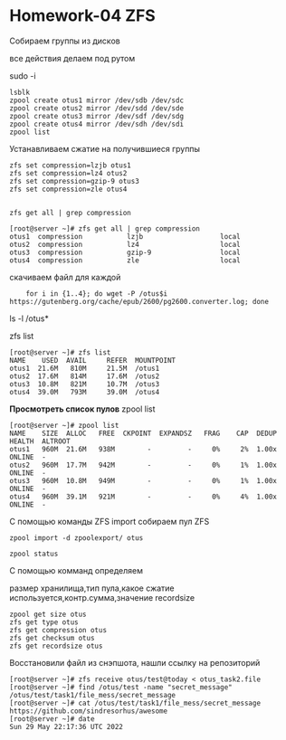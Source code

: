 # Homework-04 ZFS
 Собираем группы из дисков 

все действия делаем под рутом

 sudo -i

    lsblk
    zpool create otus1 mirror /dev/sdb /dev/sdc
    zpool create otus2 mirror /dev/sdd /dev/sde
    zpool create otus3 mirror /dev/sdf /dev/sdg
    zpool create otus4 mirror /dev/sdh /dev/sdi
    zpool list



Устанавливаем сжатие на получившиеся группы

    zfs set compression=lzjb otus1
    zfs set compression=lz4 otus2
    zfs set compression=gzip-9 otus3
    zfs set compression=zle otus4


    zfs get all | grep compression
```
[root@server ~]# zfs get all | grep compression
otus1  compression           lzjb                   local
otus2  compression           lz4                    local
otus3  compression           gzip-9                 local
otus4  compression           zle                    local
```
скачиваем файл для каждой
```
    for i in {1..4}; do wget -P /otus$i https://gutenberg.org/cache/epub/2600/pg2600.converter.log; done
```

 ls -l /otus*

 zfs list

```
[root@server ~]# zfs list
NAME    USED  AVAIL     REFER  MOUNTPOINT
otus1  21.6M   810M     21.5M  /otus1
otus2  17.6M   814M     17.6M  /otus2
otus3  10.8M   821M     10.7M  /otus3
otus4  39.0M   793M     39.0M  /otus4
```

**Просмотреть список пулов**
 zpool list
```
[root@server ~]# zpool list
NAME    SIZE  ALLOC   FREE  CKPOINT  EXPANDSZ   FRAG    CAP  DEDUP    HEALTH  ALTROOT
otus1   960M  21.6M   938M        -         -     0%     2%  1.00x    ONLINE  -
otus2   960M  17.7M   942M        -         -     0%     1%  1.00x    ONLINE  -
otus3   960M  10.8M   949M        -         -     0%     1%  1.00x    ONLINE  -
otus4   960M  39.1M   921M        -         -     0%     4%  1.00x    ONLINE  -
```

С помощью команды ZFS import собираем пул ZFS

```
zpool import -d zpoolexport/ otus

zpool status
```
С помощью комманд определяем 

размер хранилища,тип пула,какое сжатие используется,контр.сумма,значение recordsize

```
zpool get size otus
zfs get type otus
zfs get compression otus
zfs get checksum otus
zfs get recordsize otus
```
Восстановили файл из снэпшота, нашли ссылку на репозиторий
```
[root@server ~]# zfs receive otus/test@today < otus_task2.file
[root@server ~]# find /otus/test -name "secret_message"
/otus/test/task1/file_mess/secret_message
[root@server ~]# cat /otus/test/task1/file_mess/secret_message
https://github.com/sindresorhus/awesome
[root@server ~]# date
Sun 29 May 22:17:36 UTC 2022
```

